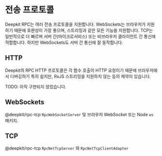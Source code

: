 # 전송 프로토콜

Deepkit RPC는 여러 전송 프로토콜을 지원합니다. WebSockets는 브라우저가 지원하기 때문에 호환성이 가장 좋으며, 스트리밍과 같은 모든 기능을 지원합니다. TCP는 일반적으로 더 빠르며 서버 간(마이크로서비스) 또는 비브라우저 클라이언트 간 통신에 적합합니다. 하지만 WebSockets도 서버 간 통신에 잘 동작합니다.

## HTTP

Deepkit의 RPC HTTP 프로토콜은 각 함수 호출이 HTTP 요청이기 때문에 브라우저에서 디버깅하기 특히 쉽지만, RxJS 스트리밍을 지원하지 않는 등의 제약이 있습니다.

TODO: 아직 구현되지 않았습니다.

## WebSockets

@deepkit/rpc-tcp `RpcWebSocketServer` 및 브라우저 WebSocket 또는 Node `ws` 패키지.

## TCP

@deepkit/rpc-tcp `RpcNetTcpServer` 와 `RpcNetTcpClientAdapter`